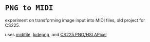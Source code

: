 # `PNG to MIDI`

experiment on transforming image input into MIDI files, old project for CS225.

uses [midifile](https://github.com/craigsapp/midifile), [lodepng](https://github.com/lvandeve/lodepng), and [CS225 PNG/HSLAPixel](https://github.com/cs225-illinois/release-f22/tree/main/mp_stickers/lib)
